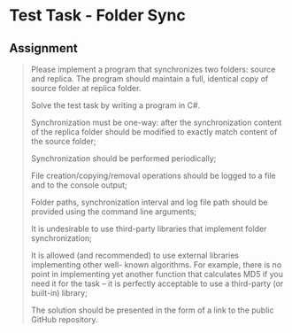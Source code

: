 # Test Task - Folder Sync
## Assignment
> Please implement a program that synchronizes two folders: source and replica.
> The program should maintain a full, identical copy of source folder at replica
> folder.
>
> Solve the test task by writing a program in C#.
> 
> Synchronization must be one-way: after the synchronization content of the replica folder should be modified to exactly match content of the source folder;
> 
>Synchronization should be performed periodically;
>
> File creation/copying/removal operations should be logged to a file and to the
> console output;
>
> Folder paths, synchronization interval and log file path should be provided using the command line arguments;
>
> It is undesirable to use third-party libraries that implement folder synchronization;
>
> It is allowed (and recommended) to use external libraries implementing other well- known algorithms. For example, there is no point in implementing yet another function that calculates MD5 if you need it for the task – it is perfectly acceptable to use a third-party (or built-in) library;
>
> The solution should be presented in the form of a link to the public GitHub repository.
